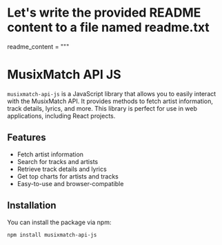 # Let's write the provided README content to a file named readme.txt

readme_content = """
# MusixMatch API JS

`musixmatch-api-js` is a JavaScript library that allows you to easily interact with the MusixMatch API. It provides methods to fetch artist information, track details, lyrics, and more. This library is perfect for use in web applications, including React projects.

## Features

- Fetch artist information
- Search for tracks and artists
- Retrieve track details and lyrics
- Get top charts for artists and tracks
- Easy-to-use and browser-compatible

## Installation

You can install the package via npm:

```bash
npm install musixmatch-api-js
